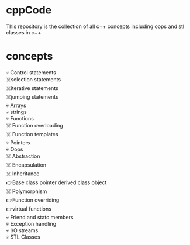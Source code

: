# cppCode
This repository is the collection of all c++ concepts including oops and stl classes in c++

# concepts
:skull: Control statements<br/>
         :skull_and_crossbones:selection statements<br/>
                                 :skull_and_crossbones:iterative statements<br/>
                                 :skull_and_crossbones:jumping statements<br/>
:skull: [Arrays](https://github.com/shivank96/cppCode/tree/main/Arrays)<br/>
:skull: strings<br/>
:skull: Functions<br/>
   :skull_and_crossbones: Function overloading<br/>
   :skull_and_crossbones: Function templates<br/>
:skull: Pointers<br/>
:skull: Oops<br/>
   :skull_and_crossbones: Abstraction<br/>
   :skull_and_crossbones: Encapsulation<br/>
   :skull_and_crossbones: Inheritance<br/>
      :point_right:Base class pointer derived class object<br/>
   :skull_and_crossbones: Polymorphism<br/>
      :point_right:Function overriding<br/>
      :point_right:virtual functions<br/>
:skull: Friend and statc members<br/>
:skull: Exception handling<br/>
:skull: I/O streams<br/>
:skull: STL Classes<br/>
